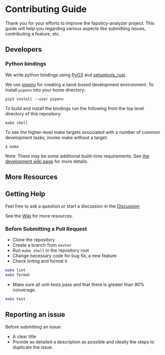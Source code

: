 # Contributing Guide

Thank you for your efforts to improve the fapolicy-analyzer project. This guide
will help you regarding various aspects like submitting issues, contributing a
feature, etc.

## Developers

### Python bindings

We write python bindings using [PyO3](https://github.com/PyO3/pyo3) and [setuptools_rust](https://setuptools-rust.readthedocs.io/en/latest/).

We use [pipenv](https://pipenv.pypa.io/en/latest/) for creating a sand-boxed development environment.  To install `pipenv` into your home directory:

```{shell}
pip3 install --user pipenv
```

To build and install the bindings run the following from the top level directory of this repository:

```{shell}
make shell
```

To see the higher-level make targets associated with a number of common
development tasks, invoke make without a target:

```{shell}
$ make

```

Note: There may be some additional build-time requirements.  See [the development wiki page](https://github.com/ctc-oss/fapolicy-analyzer/wiki/Development) for more details.

## More Resources

## Getting Help
Feel free to ask a question or start a discussion in the [Discussion](https://github.com/ctc-oss/fapolicy-analyzer/discussions)


See the [Wiki](https://github.com/ctc-oss/fapolicy-analyzer/wiki) for more resources.

### Before Submitting a Pull Request

-   Clone the repository
-   Create a branch from `master`
-   Run `make shell` in the repository root
-   Change necessary code for bug fix, a new feature
-   Check linting and format it

```bash
make lint
make format
```

-   Make sure all  unit-tests pass and that there is greater than 90% converage.

```bash
make test
```

## Reporting an issue

Before submitting an issue:

-   A clear title
-   Provide as detailed a description as possible and ideally the steps to
    duplicate the issue.
